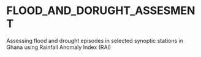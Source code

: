 # FLOOD_AND_DORUGHT_ASSESMENT
Assessing flood and drought episodes in selected synoptic stations in Ghana using Rainfall Anomaly Index (RAI)
